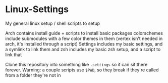 # Linux-Settings
My general linux setup / shell scripts to setup

Arch contains install guide + scripts to install basic packages
colorschemes include submodules with a few color themes in them (vertex isn't needed in arch, it's installed through a script)
Settings includes my basic settings, and a symlink to link them
and zsh includes my basic zsh setup, and a script to link that

Clone this repository into something like ```.settings``` so it can sit there forever.
Warning: a couple scripts use ```$PWD```, so they break if they're called from a folder they're not in